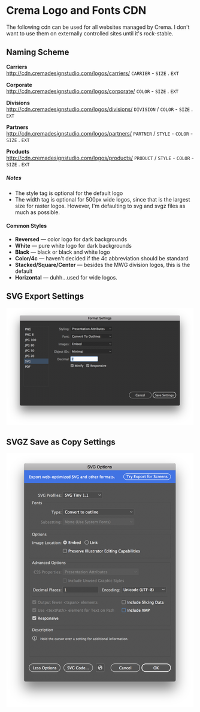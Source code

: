 # Crema Logo and Fonts CDN
The following cdn can be used for all websites managed by Crema. I don't want to use them on externally controlled sites until it's rock-stable.

## Naming Scheme

**Carriers**<br>
http://cdn.cremadesignstudio.com/logos/carriers/ `CARRIER` - `SIZE` . `EXT`

**Corporate**<br>
http://cdn.cremadesignstudio.com/logos/corporate/ `COLOR` - `SIZE` . `EXT`

**Divisions**<br>
http://cdn.cremadesignstudio.com/logos/divisions/ `DIVISION` / `COLOR` - `SIZE` . `EXT`

**Partners**<br>
http://cdn.cremadesignstudio.com/logos/partners/ `PARTNER` / `STYLE` - `COLOR` - `SIZE` . `EXT`

**Products**<br>
http://cdn.cremadesignstudio.com/logos/products/ `PRODUCT` / `STYLE` - `COLOR` - `SIZE` . `EXT`

##### Notes
- The style tag is optional for the default logo
- The width tag is optional for 500px wide logos, since that is the largest size for raster logos.  However, I'm defaulting to svg and svgz files as much as possible.

#### Common Styles
- **Reversed** — color logo for dark backgrounds
- **White** — pure white logo for dark backgrounds
- **Black** — black or black and white logo
- **Color/4c** — haven't decided if the 4c abbreviation should be standard
- **Stacked/Square/Center** — besides the MWG division logos, this is the default
- **Horizontal** — duhh...used for wide logos.

## SVG Export Settings
<img src="2018-svg-export-settings.png" width="500" alt="2018 SVG Export Settings">

## SVGZ Save as Copy Settings
<img src="2018-svgz-save-settings.png" width="500" alt="2018 SVGZ Save Copy Settings">
